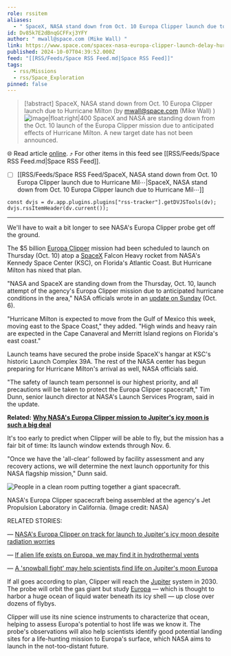 ```yaml
---
role: rssitem
aliases:
  - " SpaceX, NASA stand down from Oct. 10 Europa Clipper launch due to Hurricane Milton "
id: Dv85k7E2dBnqGCFFxj3YFY
author: " mwall@space.com (Mike Wall) "
link: https://www.space.com/spacex-nasa-europa-clipper-launch-delay-hurricane-milton
published: 2024-10-07T04:39:52.000Z
feed: "[[RSS/Feeds/Space RSS Feed.md|Space RSS Feed]]"
tags:
  - rss/Missions
  - rss/Space_Exploration
pinned: false
---
```


> [!abstract]  SpaceX, NASA stand down from Oct. 10 Europa Clipper launch due to Hurricane Milton  (by  mwall@space.com (Mike Wall) )
> ![image|float:right|400](https://cdn.mos.cms.futurecdn.net/NDgDS4Ebivgn68ancGeLcJ.jpg) SpaceX and NASA are standing down from the Oct. 10 launch of the Europa Clipper mission due to anticipated effects of Hurricane Milton. A new target date has not been announced.

🌐 Read article [online](https://www.space.com/spacex-nasa-europa-clipper-launch-delay-hurricane-milton). ⤴ For other items in this feed see [[RSS/Feeds/Space RSS Feed.md|Space RSS Feed]].

- [ ] [[RSS/Feeds/Space RSS Feed/SpaceX, NASA stand down from Oct․ 10 Europa Clipper launch due to Hurricane Mil⋯|SpaceX, NASA stand down from Oct․ 10 Europa Clipper launch due to Hurricane Mil⋯]]

~~~dataviewjs
const dvjs = dv.app.plugins.plugins["rss-tracker"].getDVJSTools(dv);
dvjs.rssItemHeader(dv.current());
~~~

- - -

We'll have to wait a bit longer to see NASA's Europa Clipper probe get off the ground.

The $5 billion [Europa Clipper](https://www.space.com/europa-clipper-mission-explained) mission had been scheduled to launch on Thursday (Oct. 10) atop a [SpaceX](https://www.space.com/18853-spacex.html) Falcon Heavy rocket from NASA's Kennedy Space Center (KSC), on Florida's Atlantic Coast. But Hurricane Milton has nixed that plan.

"NASA and SpaceX are standing down from the Thursday, Oct. 10, launch attempt of the agency's Europa Clipper mission due to anticipated hurricane conditions in the area," NASA officials wrote in an [update on Sunday](https://blogs.nasa.gov/europaclipper/) (Oct. 6).

"Hurricane Milton is expected to move from the Gulf of Mexico this week, moving east to the Space Coast," they added. "High winds and heavy rain are expected in the Cape Canaveral and Merritt Island regions on Florida's east coast."

Launch teams have secured the probe inside SpaceX's hangar at KSC's historic Launch Complex 39A. The rest of the NASA center has begun preparing for Hurricane Milton's arrival as well, NASA officials said.

"The safety of launch team personnel is our highest priority, and all precautions will be taken to protect the Europa Clipper spacecraft," Tim Dunn, senior launch director at NASA's Launch Services Program, said in the update.

**Related:** [**Why NASA's Europa Clipper mission to Jupiter's icy moon is such a big deal**](https://www.space.com/europa-clipper-mission-explained-nasa)

It's too early to predict when Clipper will be able to fly, but the mission has a fair bit of time: Its launch window extends through Nov. 6.

"Once we have the 'all-clear' followed by facility assessment and any recovery actions, we will determine the next launch opportunity for this NASA flagship mission," Dunn said.

![People in a clean room putting together a giant spacecraft.](https://cdn.mos.cms.futurecdn.net/SrLMGau6tGG7tTf9gS4BU6.gif)

NASA's Europa Clipper spacecraft being assembled at the agency's Jet Propulsion Laboratory in California. (Image credit: NASA)

RELATED STORIES:

— [NASA's Europa Clipper on track for launch to Jupiter's icy moon despite radiation worries](https://www.space.com/europa-clipper-launch-jupiter-radiation)

— [If alien life exists on Europa, we may find it in hydrothermal vents](https://www.space.com/alien-life-europa-enceladus-hydrothermal-vents)

— [A 'snowball fight' may help scientists find life on Jupiter's moon Europa](https://www.space.com/snowball-fight-jupiter-moon-europa-ice-shell-thickness)

If all goes according to plan, Clipper will reach the [Jupiter](https://www.space.com/7-jupiter-largest-planet-solar-system.html) system in 2030. The probe will orbit the gas giant but study [Europa](https://www.space.com/15498-europa-sdcmp.html) — which is thought to harbor a huge ocean of liquid water beneath its icy shell — up close over dozens of flybys.

Clipper will use its nine science instruments to characterize that ocean, helping to assess Europa's potential to host life was we know it. The probe's observations will also help scientists identify good potential landing sites for a life-hunting mission to Europa's surface, which NASA aims to launch in the not-too-distant future.
